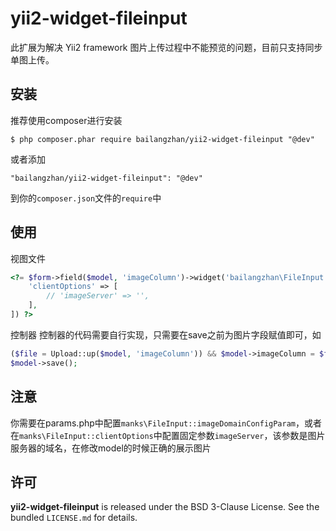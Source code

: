 yii2-widget-fileinput
==========================

此扩展为解决 Yii2 framework 图片上传过程中不能预览的问题，目前只支持同步单图上传。

## 安装


推荐使用composer进行安装

```
$ php composer.phar require bailangzhan/yii2-widget-fileinput "@dev"
```

或者添加

```
"bailangzhan/yii2-widget-fileinput": "@dev"
```

到你的`composer.json`文件的`require`中

## 使用

视图文件
```php
<?= $form->field($model, 'imageColumn')->widget('bailangzhan\FileInput', [
	'clientOptions' => [
		// 'imageServer' => '',
	],
]) ?>
```

控制器
控制器的代码需要自行实现，只需要在save之前为图片字段赋值即可，如
```php
($file = Upload::up($model, 'imageColumn')) && $model->imageColumn = $file;
$model->save();
```

## 注意

你需要在params.php中配置`manks\FileInput::imageDomainConfigParam`，或者在`manks\FileInput::clientOptions`中配置固定参数`imageServer`，该参数是图片服务器的域名，在修改model的时候正确的展示图片

## 许可

**yii2-widget-fileinput** is released under the BSD 3-Clause License. See the bundled `LICENSE.md` for details.
